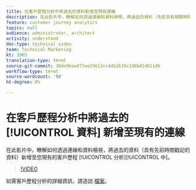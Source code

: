 ```yaml
---
title: 在客戶歷程分析中將過去的資料新增至現有連線
description: 在此影片中，瞭解如何透過連線和資料檢視，將過去的資料（先前具有相關時間戳記的資料）新增至您現有的客戶歷程分析。
feature: customer journey analytics
topics: null
audience: administrator, architect
activity: understand
doc-type: technical video
team: Technical Marketing
kt: 3965
translation-type: tm+mt
source-git-commit: 36de96aa477ee29613cc4db2619c1d8bd1d811d0
workflow-type: tm+mt
source-wordcount: '98'
ht-degree: 8%

---
```



# 在客戶歷程分析中將過去的 [!UICONTROL 資料] 新增至現有的連線

在此影片中，瞭解如何透過連線和資料檢視，將過去的資料（具有先前時間戳記的資料）新增至您現有的客戶歷程 [!UICONTROL 分析][!UICONTROL 中]。

>[!VIDEO](https://video.tv.adobe.com/v/32549/?quality=12)

如需客戶歷程分析的詳細資訊，請造訪 [檔案](https://docs.adobe.com/content/help/zh-Hant/analytics-platform/using/cja-landing.html)。
